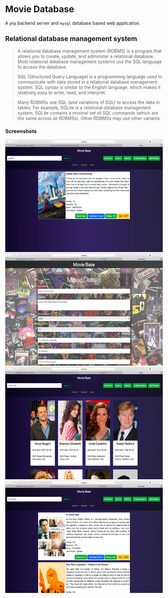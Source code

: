 # Movie Database

A `php` backend server and `mysql` database based web application.

## Relational database management system

> A relational database management system (RDBMS) is a program that allows you to create, update, and administer a relational database. Most relational database management systems use the SQL language to access the database.

> SQL (Structured Query Language) is a programming language used to communicate with data stored in a relational database management system. SQL syntax is similar to the English language, which makes it relatively easy to write, read, and interpret.

> Many RDBMSs use SQL (and variations of SQL) to access the data in tables. For example, SQLite is a relational database management system. SQLite contains a minimal set of SQL commands (which are the same across all RDBMSs). Other RDBMSs may use other variants.

### Screenshots

<img src="https://github.com/udayrajsawhney/Movie-Database/blob/master/screenshots/1.png" width="640" height="360"/> <img src="https://github.com/udayrajsawhney/Movie-Database/blob/master/screenshots/2.png" width="640" height="360"/> <img src="https://github.com/udayrajsawhney/Movie-Database/blob/master/screenshots/3.png" width="640" height="360"/> <img src="https://github.com/udayrajsawhney/Movie-Database/blob/master/screenshots/4.png" width="640" height="360"/>
